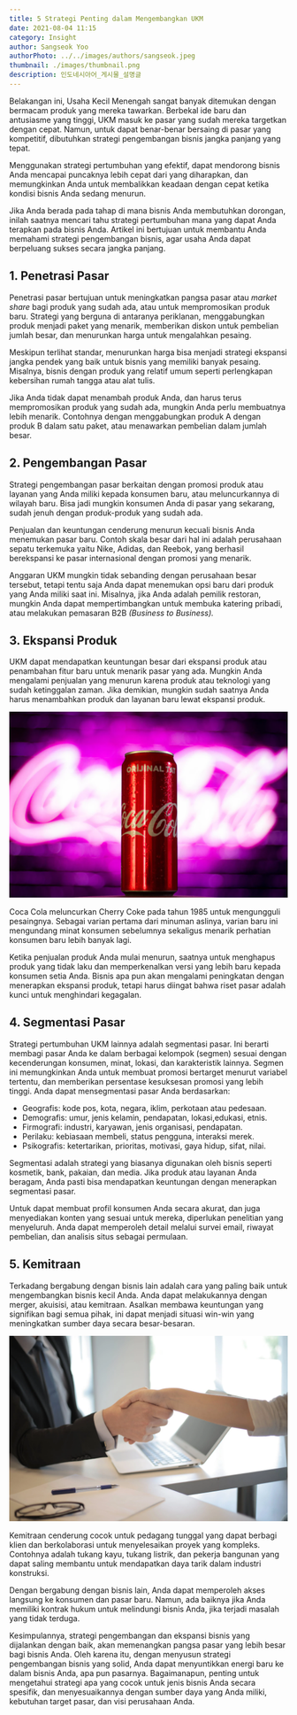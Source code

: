 ```yaml
---
title: 5 Strategi Penting dalam Mengembangkan UKM
date: 2021-08-04 11:15
category: Insight
author: Sangseok Yoo
authorPhoto: ../../images/authors/sangseok.jpeg
thumbnail: ./images/thumbnail.png
description: 인도네시아어_게시물_설명글
---
```


Belakangan ini, Usaha Kecil Menengah sangat banyak ditemukan dengan bermacam produk yang mereka tawarkan. Berbekal ide baru dan antusiasme yang tinggi, UKM masuk ke pasar yang sudah mereka targetkan dengan cepat. Namun, untuk dapat benar-benar bersaing di pasar yang kompetitif, dibutuhkan strategi pengembangan bisnis jangka panjang yang tepat.

Menggunakan strategi pertumbuhan yang efektif, dapat mendorong bisnis Anda mencapai puncaknya lebih cepat dari yang diharapkan, dan memungkinkan Anda untuk membalikkan keadaan dengan cepat ketika kondisi bisnis Anda sedang menurun.

Jika Anda berada pada tahap di mana bisnis Anda membutuhkan dorongan, inilah saatnya mencari tahu strategi pertumbuhan mana yang dapat Anda terapkan pada bisnis Anda. Artikel ini bertujuan untuk membantu Anda memahami strategi pengembangan bisnis, agar usaha Anda dapat berpeluang sukses secara jangka panjang.

## 1. Penetrasi Pasar

Penetrasi pasar bertujuan untuk meningkatkan pangsa pasar atau _market share_ bagi produk yang sudah ada, atau untuk mempromosikan produk baru. Strategi yang berguna di antaranya periklanan, menggabungkan produk menjadi paket yang menarik, memberikan diskon untuk pembelian jumlah besar, dan menurunkan harga untuk mengalahkan pesaing.

Meskipun terlihat standar, menurunkan harga bisa menjadi strategi ekspansi jangka pendek yang baik untuk bisnis yang memiliki banyak pesaing. Misalnya, bisnis dengan produk yang relatif umum seperti perlengkapan kebersihan rumah tangga atau alat tulis.

Jika Anda tidak dapat menambah produk Anda, dan harus terus mempromosikan produk yang sudah ada, mungkin Anda perlu membuatnya lebih menarik. Contohnya dengan menggabungkan produk A dengan produk B dalam satu paket, atau menawarkan pembelian dalam jumlah besar.

## 2. Pengembangan Pasar

Strategi pengembangan pasar berkaitan dengan promosi produk atau layanan yang Anda miliki kepada konsumen baru, atau meluncurkannya di wilayah baru. Bisa jadi mungkin konsumen Anda di pasar yang sekarang, sudah jenuh dengan produk-produk yang sudah ada.

Penjualan dan keuntungan cenderung menurun kecuali bisnis Anda menemukan pasar baru. Contoh skala besar dari hal ini adalah perusahaan sepatu terkemuka yaitu Nike, Adidas, dan Reebok, yang berhasil berekspansi ke pasar internasional dengan promosi yang menarik.

Anggaran UKM mungkin tidak sebanding dengan perusahaan besar tersebut, tetapi tentu saja Anda dapat menemukan opsi baru dari produk yang Anda miliki saat ini. Misalnya, jika Anda adalah pemilik restoran, mungkin Anda dapat mempertimbangkan untuk membuka katering pribadi, atau melakukan pemasaran B2B _(Business to Business)._

## 3. Ekspansi Produk

UKM dapat mendapatkan keuntungan besar dari ekspansi produk atau penambahan fitur baru untuk menarik pasar yang ada. Mungkin Anda mengalami penjualan yang menurun karena produk atau teknologi yang sudah ketinggalan zaman. Jika demikian, mungkin sudah saatnya Anda harus menambahkan produk dan layanan baru lewat ekspansi produk.

![Coca Cola](./images/1.png)

Coca Cola meluncurkan Cherry Coke pada tahun 1985 untuk mengungguli pesaingnya. Sebagai varian pertama dari minuman aslinya, varian baru ini mengundang minat konsumen sebelumnya sekaligus menarik perhatian konsumen baru lebih banyak lagi.

Ketika penjualan produk Anda mulai menurun, saatnya untuk menghapus produk yang tidak laku dan memperkenalkan versi yang lebih baru kepada konsumen setia Anda. Bisnis apa pun akan mengalami peningkatan dengan menerapkan ekspansi produk, tetapi harus diingat bahwa riset pasar adalah kunci untuk menghindari kegagalan.

## 4. Segmentasi Pasar

Strategi pertumbuhan UKM lainnya adalah segmentasi pasar. Ini berarti membagi pasar Anda ke dalam berbagai kelompok (segmen) sesuai dengan kecenderungan konsumen, minat, lokasi, dan karakteristik lainnya. Segmen ini memungkinkan Anda untuk membuat promosi bertarget menurut variabel tertentu, dan memberikan persentase kesuksesan promosi yang lebih tinggi. Anda dapat mensegmentasi pasar Anda berdasarkan:

- Geografis: kode pos, kota, negara, iklim, perkotaan atau pedesaan.
- Demografis: umur, jenis kelamin, pendapatan, lokasi,edukasi, etnis.
- Firmografi: industri, karyawan, jenis organisasi, pendapatan.
- Perilaku: kebiasaan membeli, status pengguna, interaksi merek.
- Psikografis: ketertarikan, prioritas, motivasi, gaya hidup, sifat, nilai.

Segmentasi adalah strategi yang biasanya digunakan oleh bisnis seperti kosmetik, bank, pakaian, dan media. Jika produk atau layanan Anda beragam, Anda pasti bisa mendapatkan keuntungan dengan menerapkan segmentasi pasar.

Untuk dapat membuat profil konsumen Anda secara akurat, dan juga menyediakan konten yang sesuai untuk mereka, diperlukan penelitian yang menyeluruh. Anda dapat memperoleh detail melalui survei email, riwayat pembelian, dan analisis situs sebagai permulaan.

## 5. Kemitraan

Terkadang bergabung dengan bisnis lain adalah cara yang paling baik untuk mengembangkan bisnis kecil Anda. Anda dapat melakukannya dengan merger, akuisisi, atau kemitraan. Asalkan membawa keuntungan yang signifikan bagi semua pihak, ini dapat menjadi situasi win-win yang meningkatkan sumber daya secara besar-besaran.

![](./images/2.png)

Kemitraan cenderung cocok untuk pedagang tunggal yang dapat berbagi klien dan berkolaborasi untuk menyelesaikan proyek yang kompleks. Contohnya adalah tukang kayu, tukang listrik, dan pekerja bangunan yang dapat saling membantu untuk mendapatkan daya tarik dalam industri konstruksi.

Dengan bergabung dengan bisnis lain, Anda dapat memperoleh akses langsung ke konsumen dan pasar baru. Namun, ada baiknya jika Anda memiliki kontrak hukum untuk melindungi bisnis Anda, jika terjadi masalah yang tidak terduga.

Kesimpulannya, strategi pengembangan dan ekspansi bisnis yang dijalankan dengan baik, akan memenangkan pangsa pasar yang lebih besar bagi bisnis Anda. Oleh karena itu, dengan menyusun strategi pengembangan bisnis yang solid, Anda dapat menyuntikkan energi baru ke dalam bisnis Anda, apa pun pasarnya. Bagaimanapun, penting untuk mengetahui strategi apa yang cocok untuk jenis bisnis Anda secara spesifik, dan menyesuaikannya dengan sumber daya yang Anda miliki, kebutuhan target pasar, dan visi perusahaan Anda.
